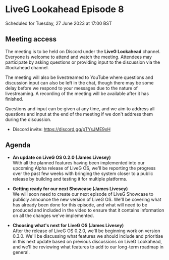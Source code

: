 # LiveG Lookahead Episode 8
Scheduled for Tuesday, 27 June 2023 at 17:00 BST

## Meeting access
The meeting is to be held on Discord under the **LiveG Lookahead** channel. Everyone is welcome to attend and watch the meeting. Attendees may participate by asking questions or providing input to the discussion via the #lookahead channel.

The meeting will also be livestreamed to YouTube where questions and discussion input can also be left in the chat, though there may be some delay before we respond to your messages due to the nature of livestreaming. A recording of the meeting will be available after it has finished.

Questions and input can be given at any time, and we aim to address all questions and input at the end of the meeting if we don't address them during the discussion.

* Discord invite: https://discord.gg/pTYsJME9xH

## Agenda
* **An update on LiveG OS 0.2.0 (James Livesey)**<br>
  With all the planned features having been implemented into our upcoming Alpha release of LiveG OS, we'll be reporting the progress over the past few weeks with bringing the system closer to a public release by building and testing it for multiple platforms.

* **Getting ready for our next Showcase (James Livesey)**<br>
  We will soon need to create our next episode of LiveG Showcase to publicly announce the new version of LiveG OS. We'll be covering what has already been done for this episode, and what will need to be produced and included in the video to ensure that it contains information on all the changes we've implemented.

* **Choosing what's next for LiveG OS (James Livesey)**<br>
  After the release of LiveG OS 0.2.0, we'll be beginning work on version 0.3.0. We'll be discussing what features we should include and prioritise in this next update based on previous discussions on LiveG Lookahead, and we'll be reviewing what features to add to our long-term roadmap in general.

